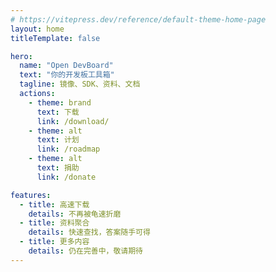 ```yaml
---
# https://vitepress.dev/reference/default-theme-home-page
layout: home
titleTemplate: false

hero:
  name: "Open DevBoard"
  text: "你的开发板工具箱"
  tagline: 镜像、SDK、资料、文档
  actions:
    - theme: brand
      text: 下载
      link: /download/
    - theme: alt
      text: 计划
      link: /roadmap
    - theme: alt
      text: 捐助
      link: /donate

features:
  - title: 高速下载
    details: 不再被龟速折磨
  - title: 资料聚合
    details: 快速查找，答案随手可得
  - title: 更多内容
    details: 仍在完善中，敬请期待
---
```


